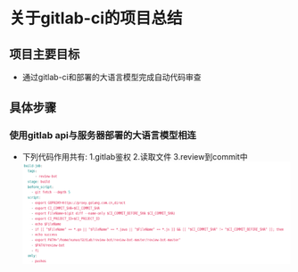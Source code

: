 # 关于gitlab-ci的项目总结
## 项目主要目标
* 通过gitlab-ci和部署的大语言模型完成自动代码审查
## 具体步骤
### 使用gitlab api与服务器部署的大语言模型相连
* 下列代码作用共有: 1.gitlab鉴权 2.读取文件 3.review到commit中
![代码](gitlab_image/2.png)
